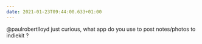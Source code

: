 ```yaml
---
date: 2021-01-23T09:44:00.633+01:00
---
```

@paulrobertlloyd just curious, what app do you use to post notes/photos to indiekit ?
